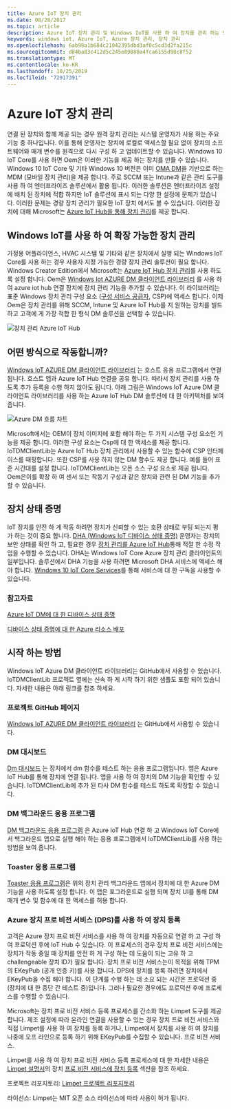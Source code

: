 ```yaml
---
title: Azure IoT 장치 관리
ms.date: 08/28/2017
ms.topic: article
description: Azure IoT 장치 관리 및 Windows IoT를 사용 하 여 장치를 관리 하는 방법에 대해 알아봅니다.
keywords: windows iot, Azure IoT, Azure 장치 관리, 장치 관리
ms.openlocfilehash: 6ab98a1b684c21042395dbd3af0c5cd3d2fa215c
ms.sourcegitcommit: d84ba83c412d5c245e89880a4fca6155d98c8f52
ms.translationtype: MT
ms.contentlocale: ko-KR
ms.lasthandoff: 10/25/2019
ms.locfileid: "72917391"
---
```

# <a name="azure-iot-device-management"></a>Azure IoT 장치 관리   

연결 된 장치와 함께 제공 되는 경우 원격 장치 관리는 시스템 운영자가 사용 하는 주요 기능 중 하나입니다. 이를 통해 운영자는 장치에 로컬로 액세스할 필요 없이 장치의 소프트웨어와 매개 변수를 원격으로 다시 구성 하 고 업데이트할 수 있습니다. Windows 10 IoT Core를 사용 하면 Oem은 이러한 기능을 제공 하는 장치를 만들 수 있습니다. Windows 10 IoT Core 및 기타 Windows 10 버전은 이미 [OMA DM](https://en.wikipedia.org/wiki/OMA_Device_Management)을 기반으로 하는 MDM (모바일 장치 관리)을 제공 합니다. 주로 SCCM 또는 Intune과 같은 관리 도구를 사용 하 여 엔터프라이즈 솔루션에서 활용 됩니다. 이러한 솔루션은 엔터프라이즈 설정에 배치 된 장치에 적합 하지만 IoT 솔루션에 표시 되는 다양 한 설정에 문제가 있습니다. 이러한 문제는 경량 장치 관리가 필요한 IoT 장치 에서도 볼 수 있습니다. 이러한 장치에 대해 Microsoft는 [Azure IoT Hub을 통해 장치 관리](https://docs.microsoft.com/azure/iot-hub/iot-hub-device-management-overview)를 제공 합니다.    

## <a name="scalable-device-management-with-windows-iot"></a>Windows IoT를 사용 하 여 확장 가능한 장치 관리  

가정용 어플라이언스, HVAC 시스템 및 기타와 같은 장치에서 실행 되는 Windows IoT Core를 사용 하는 경우 사용자 지정 가능한 경량 장치 관리 솔루션이 필요 합니다. Windows Creator Edition에서 Microsoft는 [Azure IoT Hub 장치 관리](https://docs.microsoft.com/azure/iot-hub/iot-hub-device-management-overview)를 사용 하도록 설정 합니다. Oem은 [Windows Iot AZURE DM 클라이언트 라이브러리](https://aka.ms/iot-core-azure-dm-client) 를 사용 하 여 azure iot hub 연결 장치에 장치 관리 기능을 추가할 수 있습니다. 이 라이브러리는 표준 Windows 장치 관리 구성 요소 ([구성 서비스 공급자](https://msdn.microsoft.com/windows/hardware/commercialize/customize/mdm/configuration-service-provider-reference), CSP)에 액세스 합니다.  이제 Oem은 장치 관리를 위해 SCCM, Intune 및 Azure IoT Hub를 지 원하는 장치를 빌드하고 고객에 게 가장 적합 한 형식 DM 솔루션을 선택할 수 있습니다.   

![장치 관리 Azure IoT Hub](../media/AzureIoTDM/azureDM.png) 

## <a name="how-does-it-work"></a>어떤 방식으로 작동합니까?    

[Windows IoT AZURE DM 클라이언트 라이브러리](https://aka.ms/iot-core-azure-dm-client) 는 호스트 응용 프로그램에서 연결 됩니다. 호스트 앱과 Azure IoT Hub 연결을 공유 합니다. 따라서 장치 관리를 사용 하도록 추가 등록을 수행 하지 않아도 됩니다. 아래 그림은 Windows IoT Azure DM 클라이언트 라이브러리를 사용 하는 Azure IoT Hub DM 솔루션에 대 한 아키텍처를 보여 줍니다.     

![Azure DM 흐름 차트](../media/AzureIoTDM/AzureDM-Architecture.png)    

Microsoft에서는 OEM이 장치 이미지에 포함 해야 하는 두 가지 시스템 구성 요소인 기능을 제공 합니다. 이러한 구성 요소는 Csp에 대 한 액세스를 제공 합니다. IoTDMClientLib는 Azure IoT Hub 장치 관리에서 사용할 수 있는 함수에 CSP 인터페이스를 매핑합니다. 또한 CSP를 사용 하지 않는 DM 함수도 제공 합니다. 예를 들어 표준 시간대를 설정 합니다. IoTDMClientLib는 오픈 소스 구성 요소로 제공 됩니다. Oem은이를 확장 하 여 센서 또는 작동기 구성과 같은 장치와 관련 된 DM 기능을 추가할 수 있습니다.  

## <a name="device-health-attestation"></a>장치 상태 증명    
IoT 장치를 안전 하 게 작동 하려면 장치가 신뢰할 수 있는 호환 상태로 부팅 되는지 평가 하는 것이 중요 합니다. [DHA (Windows IoT 디바이스 상태 증명)](https://github.com/ms-iot/iot-core-azure-dm-client/blob/master/docs/device-health-attestation.md) 운영자는 장치의 보안 상태를 확인 하 고, 필요한 경우 [장치 관리를 Azure IoT Hub](https://github.com/ms-iot/iot-core-azure-dm-client/blob/master/README.md)통해 적절 한 수정 작업을 수행할 수 있습니다. DHA는 Windows IoT Core Azure 장치 관리 클라이언트의 일부입니다. 솔루션에서 DHA 기능을 사용 하려면 Microsoft DHA 서비스에 액세스 해야 합니다. [Windows 10 IoT Core Services](https://docs.microsoft.com/windows-hardware/manufacture/iot/iotcoreservicesoverview)를 통해 서비스에 대 한 구독을 사용할 수 있습니다. 

### <a name="reference"></a>참고자료   
[Azure IoT DM에 대 한 디바이스 상태 증명](https://github.com/ms-iot/iot-core-azure-dm-client/blob/master/docs/device-health-attestation.md)  

[디바이스 상태 증명에 대 한 Azure 리소스 배포](https://github.com/ms-iot/iot-core-azure-dm-client/blob/master/docs/dha-deploy.md#deploy-azure-resources-for-device-health-attestation)  


## <a name="how-to-get-started"></a>시작 하는 방법  

Windows IoT Azure DM 클라이언트 라이브러리는 GitHub에서 사용할 수 있습니다. IoTDMClientLib 프로젝트 옆에는 신속 하 게 시작 하기 위한 샘플도 포함 되어 있습니다. 자세한 내용은 아래 링크를 참조 하세요.    

### <a name="project-github-page"></a>프로젝트 GitHub 페이지 

[Windows IoT AZURE DM 클라이언트 라이브러리](https://aka.ms/iot-core-azure-dm-client) 는 GitHub에서 사용할 수 있습니다.  

### <a name="dm-dashboard"></a>DM 대시보드    

[Dm 대시보드](https://aka.ms/iot-core-azure-dm-client-dashboard) 는 장치에서 dm 함수를 테스트 하는 응용 프로그램입니다. 앱은 Azure IoT Hub를 통해 장치에 연결 됩니다. 앱을 사용 하 여 장치의 DM 기능을 확인할 수 있습니다. IoTDMClientLib에 추가 된 타사 DM 함수를 테스트 하도록 확장할 수 있습니다.    

### <a name="dm-background-application"></a>DM 백그라운드 응용 프로그램   

[DM 백그라운드 응용 프로그램](https://aka.ms/iot-core-azure-dm-client-backgroundapp) 은 Azure IoT Hub 연결 하 고 Windows IoT Core에서 백그라운드 앱으로 실행 해야 하는 응용 프로그램에서 IoTDMClientLib를 사용 하는 방법을 보여 줍니다.    

### <a name="toaster-application"></a>Toaster 응용 프로그램 

[Toaster 응용 프로그램](https://aka.ms/iot-core-azure-dm-client-toasterapp)은 위의 장치 관리 백그라운드 앱에서 장치에 대 한 Azure DM 기능을 사용 하도록 설정 합니다. 이 앱은 포그라운드로 실행 되며 장치 UI를 통해 DM 매개 변수 및 함수에 대 한 액세스를 허용 합니다.   

### <a name="registering-your-device-with-the-azure-device-provision-service-dps"></a>Azure 장치 프로 비전 서비스 (DPS)를 사용 하 여 장치 등록   

고객은 Azure 장치 프로 비전 서비스를 사용 하 여 장치를 자동으로 연결 하 고 구성 하 여 프로덕션 후에 IoT Hub 수 있습니다. 이 프로세스의 경우 장치 프로 비전 서비스에는 장치가 작동 중일 때 장치를 안전 하 게 구성 하는 데 도움이 되는 고유 하 고 challengeable 장치 ID가 필요 합니다. 장치 프로 비전 서비스는이 목적을 위해 TPM의 EKeyPub (공개 인증 키)를 사용 합니다. DPS에 장치를 등록 하려면 장치에서 EKeyPub을 수집 해야 합니다. 이 단계를 수행 하는 데 소요 되는 시간은 프로덕션 중 (장치에 대 한 종단 간 테스트 중)입니다. 그러나 필요한 경우에도 프로덕션 후에 프로세스를 수행할 수 있습니다.   

Microsoft는 장치 프로 비전 서비스 등록 프로세스를 간소화 하는 Limpet 도구를 제공 합니다. 제조 설정에 따라 온라인 연결을 사용할 수 있는 경우 장치 프로 비전 서비스와 직접 Limpet를 사용 하 여 장치를 등록 하거나, Limpet에서 장치를 사용 하 여 장치를 나중에 오프 라인으로 등록 하기 위해 EKeyPub를 수집할 수 있습니다. 프로 비전 서비스.  

Limpet를 사용 하 여 장치 프로 비전 서비스 등록 프로세스에 대 한 자세한 내용은 [Limpet 설명서](https://github.com/ms-iot/azure-dm-client/blob/master/docs/limpet.md)의 장치 [프로 비전 서비스에 장치 등록](https://github.com/ms-iot/azure-dm-client/blob/master/docs/limpet.md#setup-azure-cloud-resources) 섹션을 참조 하세요.    

프로젝트 리포지토리: [Limpet 프로젝트 리포지토리](https://github.com/ms-iot/azure-dm-client/)     


라이선스: Limpet는 MIT 오픈 소스 라이선스에 따라 사용이 허가 됩니다.   

